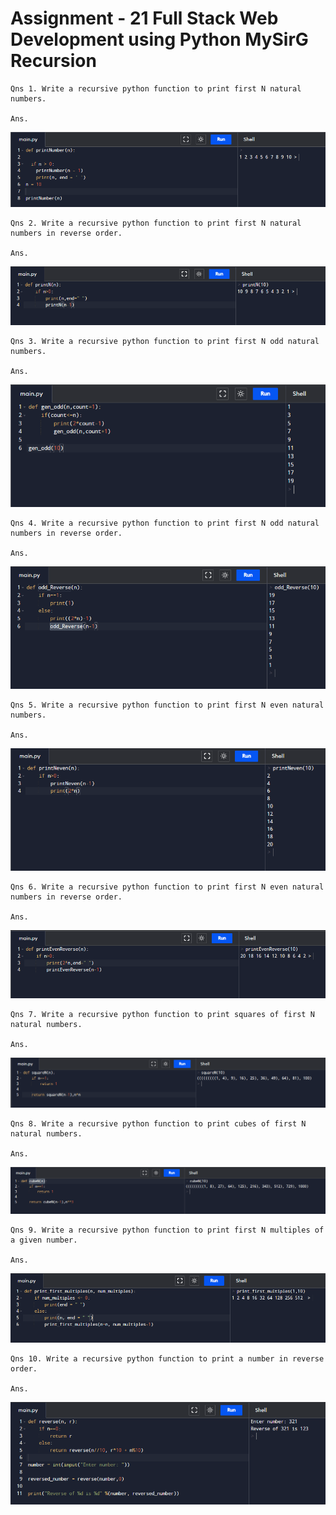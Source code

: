 # Assignment - 21 Full Stack Web Development using Python MySirG Recursion

    Qns 1. Write a recursive python function to print first N natural numbers.

    Ans.
![image 1](./assets/1.PNG)

    Qns 2. Write a recursive python function to print first N natural numbers in reverse order.

    Ans.
![image 2](./assets/2.PNG)

    Qns 3. Write a recursive python function to print first N odd natural numbers.

    Ans.
![image 3](./assets/3.PNG)

    Qns 4. Write a recursive python function to print first N odd natural numbers in reverse order.

    Ans.
![image 4](./assets/4.PNG)

    Qns 5. Write a recursive python function to print first N even natural numbers.

    Ans.
![image 5](./assets/5.PNG)

    Qns 6. Write a recursive python function to print first N even natural numbers in reverse order.

    Ans.
![image 6](./assets/6.PNG)

    Qns 7. Write a recursive python function to print squares of first N natural numbers.

    Ans.
![image 7](./assets/7.PNG)

    Qns 8. Write a recursive python function to print cubes of first N natural numbers.

    Ans.
![image 8](./assets/8.PNG)

    Qns 9. Write a recursive python function to print first N multiples of a given number.

    Ans.
![image 9](./assets/9.PNG)

    Qns 10. Write a recursive python function to print a number in reverse order.

    Ans.
![image 10](./assets/10.PNG)